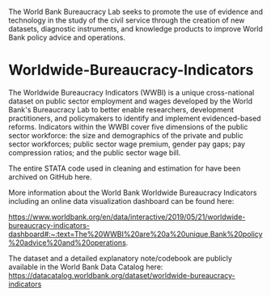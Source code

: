The World Bank Bureaucracy Lab seeks to promote the use of evidence and technology in the study of the civil service through the creation of new datasets, diagnostic instruments, and knowledge products to improve World Bank policy advice and operations. 

# Worldwide-Bureaucracy-Indicators

The Worldwide Bureaucracy Indicators (WWBI) is a unique cross-national dataset on public sector employment and wages developed by the World Bank's Bureaucracy Lab to better enable researchers, development practitioners, and policymakers to identify and implement evidenced-based reforms. Indicators within the WWBI cover five dimensions of the public sector workforce: the size and demographics of the private and public sector workforces; public sector wage premium, gender pay gaps; pay compression ratios; and the public sector wage bill.



The entire STATA code used in cleaning and estimation for have been archived on GitHub here.

More information about the World Bank Worldwide Bureaucracy Indicators including an online data visualization dashboard can be found here:


https://www.worldbank.org/en/data/interactive/2019/05/21/worldwide-bureaucracy-indicators-dashboard#:~:text=The%20WWBI%20are%20a%20unique,Bank%20policy%20advice%20and%20operations.

The dataset and a detailed explanatory note/codebook are publicly available in the World Bank Data Catalog here: https://datacatalog.worldbank.org/dataset/worldwide-bureaucracy-indicators

